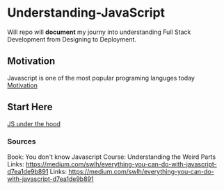 # Understanding-JavaScript

Will repo will **document** my journy into understanding Full Stack Development from Designing to Deployment.

## Motivation

Javascript is one of the most popular programing languges today [Motivation](Motivation)

## Start Here

[JS under the hood](Asides\Conceptual.md)

### Sources

Book: You don't know Javascript
Course: Understanding the Weird Parts
Links: <https://medium.com/swlh/everything-you-can-do-with-javascript-d7ea1de9b891>
Links: <https://medium.com/swlh/everything-you-can-do-with-javascript-d7ea1de9b891>
